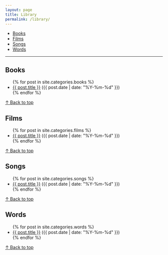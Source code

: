 ```yaml
---
layout: page
title: Library
permalink: /library/
---
```


<a id="top"></a>

<!-- 상단 카테고리 메뉴 -->
<nav>
  <ul>
    <li><a href="#books">Books</a></li>
    <li><a href="#films">Films</a></li>
    <li><a href="#songs">Songs</a></li>
    <li><a href="#words">Words</a></li>
  </ul>
</nav>

<hr/>

<!-- Books 섹션 -->
<h2 id="books">Books</h2>
<ul>
{% for post in site.categories.books %}
  <li>
    <a href="{{ post.url | relative_url }}">{{ post.title }}</a>
    <span class="post-meta">({{ post.date | date: "%Y-%m-%d" }})</span>
  </li>
{% endfor %}
</ul>
<p><a href="#top">↑ Back to top</a></p>

<!-- Films 섹션 -->
<h2 id="films">Films</h2>
<ul>
{% for post in site.categories.films %}
  <li>
    <a href="{{ post.url | relative_url }}">{{ post.title }}</a>
    <span class="post-meta">({{ post.date | date: "%Y-%m-%d" }})</span>
  </li>
{% endfor %}
</ul>
<p><a href="#top">↑ Back to top</a></p>

<!-- Songs 섹션 -->
<h2 id="songs">Songs</h2>
<ul>
{% for post in site.categories.songs %}
  <li>
    <a href="{{ post.url | relative_url }}">{{ post.title }}</a>
    <span class="post-meta">({{ post.date | date: "%Y-%m-%d" }})</span>
  </li>
{% endfor %}
</ul>
<p><a href="#top">↑ Back to top</a></p>

<!-- Words 섹션 -->
<h2 id="words">Words</h2>
<ul>
{% for post in site.categories.words %}
  <li>
    <a href="{{ post.url | relative_url }}">{{ post.title }}</a>
    <span class="post-meta">({{ post.date | date: "%Y-%m-%d" }})</span>
  </li>
{% endfor %}
</ul>
<p><a href="#top">↑ Back to top</a></p>
